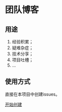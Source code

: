 # 团队博客

## 用途

1. 经验积累；
2. 疑难杂症；
3. 技术分享；
4. 项目吐槽；
5. ...

## 使用方式

直接在本项目中创建issues。

[开始创建](https://github.com/kingdee-cloudhub/blog/issues)
